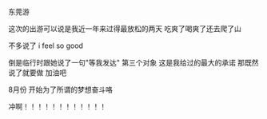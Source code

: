 东莞游

这次的出游可以说是我近一年来过得最放松的两天   吃爽了喝爽了还去爬了山 

不多说了 i feel so good 

倒是临行时跟她说了一句"等我发达"        第三个对象 这是我给过的最大的承诺 那既然说了就要做 加油吧

8月份 开始为了所谓的梦想奋斗咯 

冲啊！！！！！！！！！！！！